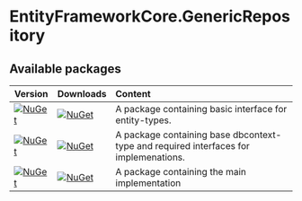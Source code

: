 # EntityFrameworkCore.GenericRepository

## Available packages

|Version| Downloads| Content |
| ------- |------- | :------ |
|[![NuGet](https://img.shields.io/nuget/vpre/CleanCodeLabs.EntityFrameworkCore.GenericRepository.Shared.svg)](https://www.nuget.org/packages/CleanCodeLabs.EntityFrameworkCore.GenericRepository.Shared)|[![NuGet](https://img.shields.io/nuget/dt/CleanCodeLabs.EntityFrameworkCore.GenericRepository.Shared.svg)](https://www.nuget.org/packages/CleanCodeLabs.EntityFrameworkCore.GenericRepository.Shared)| A package containing basic interface for entity-types.|
|[![NuGet](https://img.shields.io/nuget/vpre/CleanCodeLabs.EntityFrameworkCore.GenericRepository.Abstractions.svg)](https://www.nuget.org/packages/CleanCodeLabs.EntityFrameworkCore.GenericRepository.Abstractions)|[![NuGet](https://img.shields.io/nuget/dt/CleanCodeLabs.EntityFrameworkCore.GenericRepository.Abstractions.svg)](https://www.nuget.org/packages/CleanCodeLabs.EntityFrameworkCore.GenericRepository.Abstractions)| A package containing base dbcontext-type and required interfaces for implemenations.|
|[![NuGet](https://img.shields.io/nuget/vpre/CleanCodeLabs.EntityFrameworkCore.GenericRepository.svg)](https://www.nuget.org/packages/CleanCodeLabs.EntityFrameworkCore.GenericRepository)|[![NuGet](https://img.shields.io/nuget/dt/CleanCodeLabs.EntityFrameworkCore.GenericRepository.svg)](https://www.nuget.org/packages/CleanCodeLabs.EntityFrameworkCore.GenericRepository)| A package containing the main implementation|

